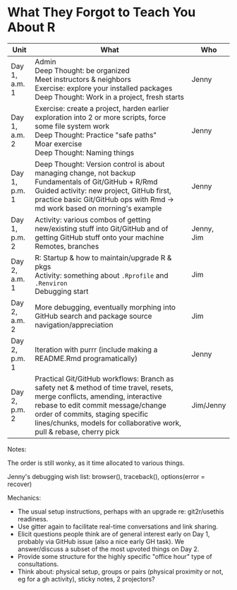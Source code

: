 # What They Forgot to Teach You About R

| Unit          | What | Who |
|---------------|------|-----|
| Day 1, a.m. 1 | Admin<br>Deep Thought: be organized<br>Meet instructors & neighbors<br>Exercise: explore your installed packages<br>Deep Thought: Work in a project, fresh starts | Jenny    |
| Day 1, a.m. 2 | Exercise: create a project, harden earlier exploration into 2 or more scripts, force some file system work<br>Deep Thought: Practice "safe paths"<br>Moar exercise<br> Deep Thought: Naming things| Jenny |
| Day 1, p.m. 1 | Deep Thought: Version control is about managing change, not backup<br>Fundamentals of Git/GitHub + R/Rmd<br>Guided activity: new project, GitHub first, practice basic Git/GitHub ops with Rmd -> md work based on morning's example | Jenny |
| Day 1, p.m. 2 | Activity: various combos of getting new/existing stuff into Git/GitHub and of getting GitHub stuff onto your machine<br>Remotes, branches | Jenny, Jim |
| Day 2, a.m. 1 | R: Startup & how to maintain/upgrade R & pkgs<br>Activity: something about `.Rprofile` and `.Renviron`<br> Debugging start | Jim |
| Day 2, a.m. 2 | More debugging, eventually morphing into GitHub search and package source navigation/appreciation | Jim    |
| Day 2, p.m. 1 | Iteration with purrr (include making a README.Rmd programatically) | Jenny |
| Day 2, p.m. 2 | Practical Git/GitHub workflows: Branch as safety net & method of time travel, resets, merge conflicts, amending, interactive rebase to edit commit message/change order of commits, staging specific lines/chunks, models for collaborative work, pull & rebase, cherry pick | Jim/Jenny |

Notes:

The order is still wonky, as it time allocated to various things.

Jenny's debugging wish list: browser(), traceback(), options(error = recover)

Mechanics:

  * The usual setup instructions, perhaps with an upgrade re: git2r/usethis readiness.
  * Use gitter again to facilitate real-time conversations and link sharing.
  * Elicit questions people think are of general interest early on Day 1, probably via GitHub issue (also a nice early GH task). We answer/discuss a subset of the most upvoted things on Day 2.
  * Provide some structure for the highly specific "office hour" type of consultations.
  * Think about: physical setup, groups or pairs (physical proximity or not, eg for a gh activity), sticky notes, 2 projectors?
